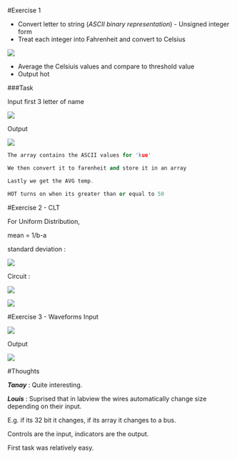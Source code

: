 #Exercise 1

* Convert letter to string (*ASCII binary representation*) - Unsigned integer form 
* Treat each integer into Fahrenheit and convert to Celsius

![](https://cloud.githubusercontent.com/assets/2521843/21977179/ff2158fa-dbcc-11e6-8f68-29a215bab123.png)

* Average the Celsiuis values and compare to threshold value
* Output hot





###Task

Input first 3 letter of name

![](https://cloud.githubusercontent.com/assets/2521843/22104813/f3f5b016-de38-11e6-8ed8-ead6f11ea1b3.png)

Output

![](https://cloud.githubusercontent.com/assets/2521843/22104882/42f08b96-de39-11e6-9f4e-e4891731d030.png)

```cpp
The array contains the ASCII values for 'kue'

We then convert it to farenheit and store it in an array

Lastly we get the AVG temp.

HOT turns on when its greater than or equal to 50
```
#Exercise 2 - CLT

For Uniform Distribution,

mean = 1/b-a

standard deviation :

![](https://cloud.githubusercontent.com/assets/2521843/22105116/7594a9a0-de3a-11e6-83cf-4cd9c0cfbf8c.png)

Circuit :

![](https://cloud.githubusercontent.com/assets/2521843/22105642/ef1e3654-de3c-11e6-9296-36ad3f69869d.png)



![](https://cloud.githubusercontent.com/assets/2521843/22105743/61bd94a2-de3d-11e6-8796-36be6e796270.png)





#Exercise 3 - Waveforms
Input

![](https://cloud.githubusercontent.com/assets/2521843/22105610/cc334440-de3c-11e6-95c8-562b6eeda47e.png)

Output

![](https://cloud.githubusercontent.com/assets/2521843/22105958/6a4e836e-de3e-11e6-9ca2-2690570d32ed.png)


#Thoughts

***Tanay*** : Quite interesting. 

***Louis*** :  Suprised that in labview the wires automatically change size depending on their input. 

E.g. if its 32 bit it changes, if its array it changes to a bus.

Controls are the input, indicators are the output.

First task was relatively easy.


